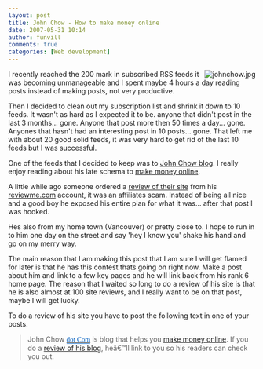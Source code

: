 ```yaml
---
layout: post
title: John Chow - How to make money online 
date: 2007-05-31 10:14
author: funvill
comments: true
categories: [Web development]
---
```

<a href="http://www.johnchow.com/" title="johnchow.jpg"><img src="http://www.abluestar.com/blog/wp-content/uploads/2007/05/johnchow.thumbnail.jpg" alt="johnchow.jpg" align="right" /></a>I recently reached the 200 mark in subscribed RSS feeds it was becoming unmanageable and I spent maybe 4 hours a day reading posts instead of making posts, not very productive.

Then I decided to clean out my subscription list and shrink it down to 10 feeds. It wasn't as hard as I expected it to be.  anyone that didn't post in the last 3 months... gone. Anyone that post more then 50 times a day... gone. Anyones that hasn't had an interesting post in 10 posts... gone. That left me with about 20 good solid feeds, it was very hard to get rid of the last 10 feeds but I was successful.

One of the feeds that I decided to keep was to <a href="http://www.johnchow.com/">John Chow blog</a>. I really enjoy reading about his late schema to <a href="http://www.johnchow.com/">make money online</a>.

A little while ago someone ordered a <a href="http://www.johnchow.com/seven-day-system-for-making-money-online-but-for-who/">review of their site</a> from his <a href="http://www.reviewme.com/">reviewme.com</a> account, it was an affiliates scam. Instead of being all nice and a good boy he exposed his entire plan for what it was... after that post I was hooked.

Hes also from my home town (Vancouver) or pretty close to. I hope to run in to him one day on the street and say 'hey I know you' shake his hand and go on my merry way.

The main reason that I am making this post that I am sure I will get flamed for later is that he has this contest thats going on right now. Make a post about him and link to a few key pages and he will link back from his rank 6 home page.  The reason that I waited so long to do a review of his site is that he is also almost at 100 site reviews, and I really want to be on that post, maybe I will get lucky.

To do a review of his site you have to post the following text in one of your posts.
<blockquote>John Chow <a href="http://www.johnchow.com/make-money-online-batch-77/#" id="KonaLink1" target="_top" class="kLink" style="text-decoration: underline ! important; position: static"><font style="color: #005ebf ! important; font-family: verdana,tahoma" color="#005ebf"><span class="kLink" style="border-bottom: 1px solid #005ebf; color: #005ebf ! important; font-family: verdana,tahoma">dot </span><span class="kLink" style="border-bottom: 1px solid #005ebf; color: #005ebf ! important; font-family: verdana,tahoma">Com</span></font></a> is blog that helps you <a href="http://www.johnchow.com/">make money online</a>. If you do a <a href="http://www.johnchow.com/make-money-online-review-my-blog/">review of his blog</a>, heâ€™ll link to you so his readers can check you out.</blockquote>
